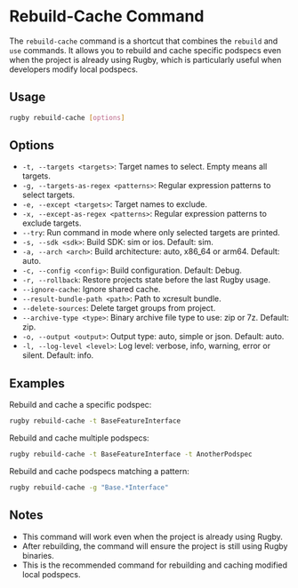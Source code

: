 # Rebuild-Cache Command

The `rebuild-cache` command is a shortcut that combines the `rebuild` and `use` commands. It allows you to rebuild and cache specific podspecs even when the project is already using Rugby, which is particularly useful when developers modify local podspecs.

## Usage

```bash
rugby rebuild-cache [options]
```

## Options

- `-t, --targets <targets>`: Target names to select. Empty means all targets.
- `-g, --targets-as-regex <patterns>`: Regular expression patterns to select targets.
- `-e, --except <targets>`: Target names to exclude.
- `-x, --except-as-regex <patterns>`: Regular expression patterns to exclude targets.
- `--try`: Run command in mode where only selected targets are printed.
- `-s, --sdk <sdk>`: Build SDK: sim or ios. Default: sim.
- `-a, --arch <arch>`: Build architecture: auto, x86_64 or arm64. Default: auto.
- `-c, --config <config>`: Build configuration. Default: Debug.
- `-r, --rollback`: Restore projects state before the last Rugby usage.
- `--ignore-cache`: Ignore shared cache.
- `--result-bundle-path <path>`: Path to xcresult bundle.
- `--delete-sources`: Delete target groups from project.
- `--archive-type <type>`: Binary archive file type to use: zip or 7z. Default: zip.
- `-o, --output <output>`: Output type: auto, simple or json. Default: auto.
- `-l, --log-level <level>`: Log level: verbose, info, warning, error or silent. Default: info.

## Examples

Rebuild and cache a specific podspec:

```bash
rugby rebuild-cache -t BaseFeatureInterface
```

Rebuild and cache multiple podspecs:

```bash
rugby rebuild-cache -t BaseFeatureInterface -t AnotherPodspec
```

Rebuild and cache podspecs matching a pattern:

```bash
rugby rebuild-cache -g "Base.*Interface"
```

## Notes

- This command will work even when the project is already using Rugby.
- After rebuilding, the command will ensure the project is still using Rugby binaries.
- This is the recommended command for rebuilding and caching modified local podspecs.
